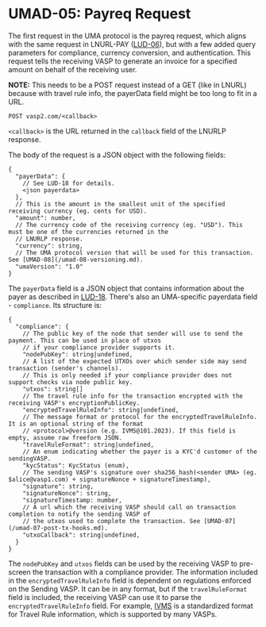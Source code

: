 # UMAD-05: Payreq Request

The first request in the UMA protocol is the payreq request, which aligns with the same request in LNURL-PAY
([LUD-06](https://github.com/lnurl/luds/blob/luds/06.md)), but with a few added query parameters for compliance,
currency conversion, and authentication. This request tells the receiving VASP to generate an invoice for a specified
amount on behalf of the receiving user.

**NOTE:** This needs to be a POST request instead of a GET (like in LNURL) because with travel rule info, the
payerData field might be too long to fit in a URL.

```http
POST vasp2.com/<callback>
```

`<callback>` is the URL returned in the `callback` field of the LNURLP response.

The body of the request is a JSON object with the following fields:

```raw
{
  "payerData": {
    // See LUD-18 for details.
    <json payerdata>
  },
  // This is the amount in the smallest unit of the specified receiving currency (eg. cents for USD).
  "amount": number,
  // The currency code of the receiving currency (eg. "USD"). This must be one of the currencies returned in the
  // LNURLP response.
  "currency": string,
  // The UMA protocol version that will be used for this transaction. See [UMAD-08](/umad-08-versioning.md).
  "umaVersion": "1.0"
}
```

The `payerData` field is a JSON object that contains information about the payer as described in
[LUD-18](https://github.com/lnurl/luds/blob/luds/18.md). There's also an UMA-specific payerdata field - `compliance`.
Its structure is:

```raw
{
  "compliance": {
    // The public key of the node that sender will use to send the payment. This can be used in place of utxos
    // if your compliance provider supports it.
    "nodePubKey": string|undefined,
    // A list of the expected UTXOs over which sender side may send transaction (sender's channels).
    // This is only needed if your compliance provider does not support checks via node public key.
    "utxos": string[]
    // The travel rule info for the transaction encrypted with the receiving VASP's encryptionPublicKey.
    "encryptedTravelRuleInfo": string|undefined,
    // The message format or protocol for the encryptedTravelRuleInfo. It is an optional string of the format
    // <protocol>@version (e.g. IVMS@101.2023). If this field is empty, assume raw freeform JSON.
    "travelRuleFormat": string|undefined,
    // An enum indicating whether the payer is a KYC'd customer of the sendingVASP.
    "kycStatus": KycStatus (enum),
    // The sending VASP's signature over sha256_hash(<sender UMA> (eg. $alice@vasp1.com) + signatureNonce + signatureTimestamp),
    "signature": string,
    "signatureNonce": string,
    "signatureTimestamp: number,
    // A url which the receiving VASP should call on transaction completion to notify the sending VASP of
    // the utxos used to complete the transaction. See [UMAD-07](/umad-07-post-tx-hooks.md).
    "utxoCallback": string|undefined,
  }
}
```

The `nodePubKey` and `utxos` fields can be used by the receiving VASP to pre-screen the transaction with a compliance
provider. The information included in the `encryptedTravelRuleInfo` field is dependent on regulations enforced on the
Sending VASP. It can be in any format, but if the `travelRuleFormat` field is included, the receiving VASP can use it
to parse the `encryptedTravelRuleInfo` field. For example, [IVMS](https://www.intervasp.org/#IVMS-1012023) is a
standardized format for Travel Rule information, which is supported by many VASPs.
